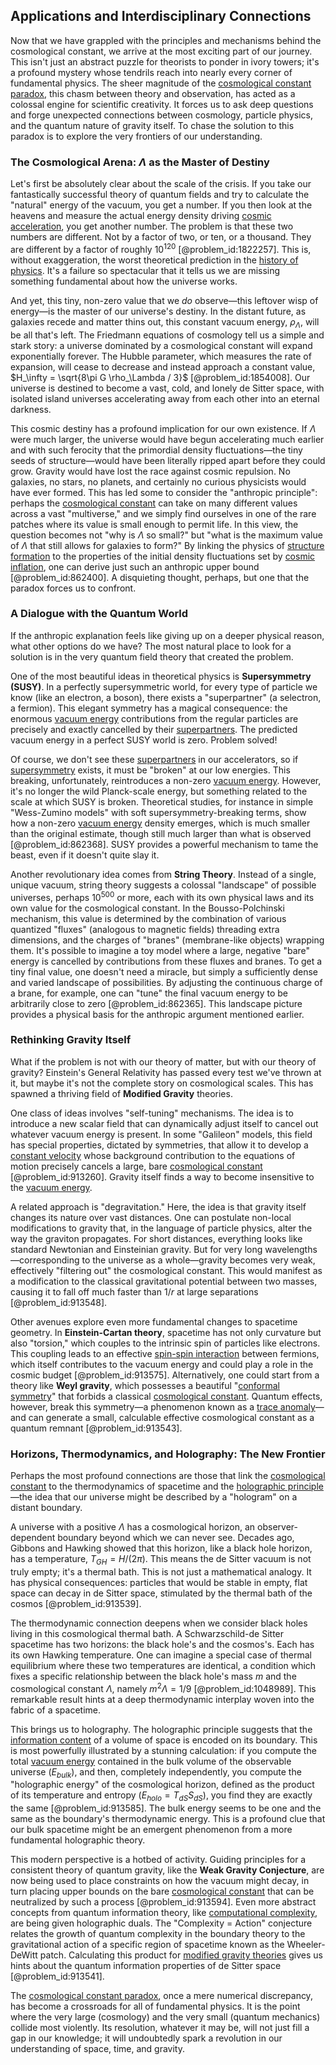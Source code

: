 ## Applications and Interdisciplinary Connections

Now that we have grappled with the principles and mechanisms behind the cosmological constant, we arrive at the most exciting part of our journey. This isn't just an abstract puzzle for theorists to ponder in ivory towers; it's a profound mystery whose tendrils reach into nearly every corner of fundamental physics. The sheer magnitude of the [cosmological constant paradox](@article_id:184248), this chasm between theory and observation, has acted as a colossal engine for scientific creativity. It forces us to ask deep questions and forge unexpected connections between cosmology, particle physics, and the quantum nature of gravity itself. To chase the solution to this paradox is to explore the very frontiers of our understanding.

### The Cosmological Arena: $\Lambda$ as the Master of Destiny

Let's first be absolutely clear about the scale of the crisis. If you take our fantastically successful theory of quantum fields and try to calculate the "natural" energy of the vacuum, you get a number. If you then look at the heavens and measure the actual energy density driving [cosmic acceleration](@article_id:161299), you get another number. The problem is that these two numbers are different. Not by a factor of two, or ten, or a thousand. They are different by a factor of roughly $10^{120}$ [@problem_id:1822257]. This is, without exaggeration, the worst theoretical prediction in the [history of physics](@article_id:168188). It's a failure so spectacular that it tells us we are missing something fundamental about how the universe works.

And yet, this tiny, non-zero value that we *do* observe—this leftover wisp of energy—is the master of our universe's destiny. In the distant future, as galaxies recede and matter thins out, this constant vacuum energy, $\rho_\Lambda$, will be all that's left. The Friedmann equations of cosmology tell us a simple and stark story: a universe dominated by a cosmological constant will expand exponentially forever. The Hubble parameter, which measures the rate of expansion, will cease to decrease and instead approach a constant value, $H_\infty = \sqrt{8\pi G \rho_\Lambda / 3}$ [@problem_id:1854008]. Our universe is destined to become a vast, cold, and lonely de Sitter space, with isolated island universes accelerating away from each other into an eternal darkness.

This cosmic destiny has a profound implication for our own existence. If $\Lambda$ were much larger, the universe would have begun accelerating much earlier and with such ferocity that the primordial density fluctuations—the tiny seeds of structure—would have been literally ripped apart before they could grow. Gravity would have lost the race against cosmic repulsion. No galaxies, no stars, no planets, and certainly no curious physicists would have ever formed. This has led some to consider the "anthropic principle": perhaps the [cosmological constant](@article_id:158803) can take on many different values across a vast "multiverse," and we simply find ourselves in one of the rare patches where its value is small enough to permit life. In this view, the question becomes not "why is $\Lambda$ so small?" but "what is the maximum value of $\Lambda$ that still allows for galaxies to form?" By linking the physics of [structure formation](@article_id:157747) to the properties of the initial density fluctuations set by [cosmic inflation](@article_id:156104), one can derive just such an anthropic upper bound [@problem_id:862400]. A disquieting thought, perhaps, but one that the paradox forces us to confront.

### A Dialogue with the Quantum World

If the anthropic explanation feels like giving up on a deeper physical reason, what other options do we have? The most natural place to look for a solution is in the very quantum field theory that created the problem.

One of the most beautiful ideas in theoretical physics is **Supersymmetry (SUSY)**. In a perfectly supersymmetric world, for every type of particle we know (like an electron, a boson), there exists a "superpartner" (a selectron, a fermion). This elegant symmetry has a magical consequence: the enormous [vacuum energy](@article_id:154573) contributions from the regular particles are precisely and exactly cancelled by their [superpartners](@article_id:149600). The predicted vacuum energy in a perfect SUSY world is zero. Problem solved!

Of course, we don't see these [superpartners](@article_id:149600) in our accelerators, so if [supersymmetry](@article_id:155283) exists, it must be "broken" at our low energies. This breaking, unfortunately, reintroduces a non-zero [vacuum energy](@article_id:154573). However, it's no longer the wild Planck-scale energy, but something related to the scale at which SUSY is broken. Theoretical studies, for instance in simple "Wess-Zumino models" with soft supersymmetry-breaking terms, show how a non-zero [vacuum energy](@article_id:154573) density emerges, which is much smaller than the original estimate, though still much larger than what is observed [@problem_id:862368]. SUSY provides a powerful mechanism to tame the beast, even if it doesn't quite slay it.

Another revolutionary idea comes from **String Theory**. Instead of a single, unique vacuum, string theory suggests a colossal "landscape" of possible universes, perhaps $10^{500}$ or more, each with its own physical laws and its own value for the cosmological constant. In the Bousso-Polchinski mechanism, this value is determined by the combination of various quantized "fluxes" (analogous to magnetic fields) threading extra dimensions, and the charges of "branes" (membrane-like objects) wrapping them. It's possible to imagine a toy model where a large, negative "bare" energy is cancelled by contributions from these fluxes and branes. To get a tiny final value, one doesn't need a miracle, but simply a sufficiently dense and varied landscape of possibilities. By adjusting the continuous charge of a brane, for example, one can "tune" the final vacuum energy to be arbitrarily close to zero [@problem_id:862365]. This landscape picture provides a physical basis for the anthropic argument mentioned earlier.

### Rethinking Gravity Itself

What if the problem is not with our theory of matter, but with our theory of gravity? Einstein's General Relativity has passed every test we've thrown at it, but maybe it's not the complete story on cosmological scales. This has spawned a thriving field of **Modified Gravity** theories.

One class of ideas involves "self-tuning" mechanisms. The idea is to introduce a new scalar field that can dynamically adjust itself to cancel out whatever vacuum energy is present. In some "Galileon" models, this field has special properties, dictated by symmetries, that allow it to develop a [constant velocity](@article_id:170188) whose background contribution to the equations of motion precisely cancels a large, bare [cosmological constant](@article_id:158803) [@problem_id:913260]. Gravity itself finds a way to become insensitive to the [vacuum energy](@article_id:154573).

A related approach is "degravitation." Here, the idea is that gravity itself changes its nature over vast distances. One can postulate non-local modifications to gravity that, in the language of particle physics, alter the way the graviton propagates. For short distances, everything looks like standard Newtonian and Einsteinian gravity. But for very long wavelengths—corresponding to the universe as a whole—gravity becomes very weak, effectively "filtering out" the cosmological constant. This would manifest as a modification to the classical gravitational potential between two masses, causing it to fall off much faster than $1/r$ at large separations [@problem_id:913548].

Other avenues explore even more fundamental changes to spacetime geometry. In **Einstein-Cartan theory**, spacetime has not only curvature but also "torsion," which couples to the intrinsic spin of particles like electrons. This coupling leads to an effective [spin-spin interaction](@article_id:173472) between fermions, which itself contributes to the vacuum energy and could play a role in the cosmic budget [@problem_id:913575]. Alternatively, one could start from a theory like **Weyl gravity**, which possesses a beautiful "[conformal symmetry](@article_id:141872)" that forbids a classical [cosmological constant](@article_id:158803). Quantum effects, however, break this symmetry—a phenomenon known as a [trace anomaly](@article_id:150252)—and can generate a small, calculable effective cosmological constant as a quantum remnant [@problem_id:913543].

### Horizons, Thermodynamics, and Holography: The New Frontier

Perhaps the most profound connections are those that link the [cosmological constant](@article_id:158803) to the thermodynamics of spacetime and the [holographic principle](@article_id:135812)—the idea that our universe might be described by a "hologram" on a distant boundary.

A universe with a positive $\Lambda$ has a cosmological horizon, an observer-dependent boundary beyond which we can never see. Decades ago, Gibbons and Hawking showed that this horizon, like a black hole horizon, has a temperature, $T_{GH} = H/(2\pi)$. This means the de Sitter vacuum is not truly empty; it's a thermal bath. This is not just a mathematical analogy. It has physical consequences: particles that would be stable in empty, flat space can decay in de Sitter space, stimulated by the thermal bath of the cosmos [@problem_id:913539].

The thermodynamic connection deepens when we consider black holes living in this cosmological thermal bath. A Schwarzschild-de Sitter spacetime has two horizons: the black hole's and the cosmos's. Each has its own Hawking temperature. One can imagine a special case of thermal equilibrium where these two temperatures are identical, a condition which fixes a specific relationship between the black hole's mass $m$ and the cosmological constant $\Lambda$, namely $m^2 \Lambda = 1/9$ [@problem_id:1048989]. This remarkable result hints at a deep thermodynamic interplay woven into the fabric of a spacetime.

This brings us to holography. The holographic principle suggests that the [information content](@article_id:271821) of a volume of space is encoded on its boundary. This is most powerfully illustrated by a stunning calculation: if you compute the total [vacuum energy](@article_id:154573) contained in the bulk volume of the observable universe ($E_{bulk}$), and then, completely independently, you compute the "holographic energy" of the cosmological horizon, defined as the product of its temperature and entropy ($E_{holo} = T_{dS} S_{dS}$), you find they are exactly the same [@problem_id:913585]. The bulk energy seems to be one and the same as the boundary's thermodynamic energy. This is a profound clue that our bulk spacetime might be an emergent phenomenon from a more fundamental holographic theory.

This modern perspective is a hotbed of activity. Guiding principles for a consistent theory of quantum gravity, like the **Weak Gravity Conjecture**, are now being used to place constraints on how the vacuum might decay, in turn placing upper bounds on the bare [cosmological constant](@article_id:158803) that can be neutralized by such a process [@problem_id:913594]. Even more abstract concepts from quantum information theory, like [computational complexity](@article_id:146564), are being given holographic duals. The "Complexity = Action" conjecture relates the growth of quantum complexity in the boundary theory to the gravitational action of a specific region of spacetime known as the Wheeler-DeWitt patch. Calculating this product for [modified gravity theories](@article_id:161113) gives us hints about the quantum information properties of de Sitter space [@problem_id:913541].

The [cosmological constant paradox](@article_id:184248), once a mere numerical discrepancy, has become a crossroads for all of fundamental physics. It is the point where the very large (cosmology) and the very small (quantum mechanics) collide most violently. Its resolution, whatever it may be, will not just fill a gap in our knowledge; it will undoubtedly spark a revolution in our understanding of space, time, and gravity.